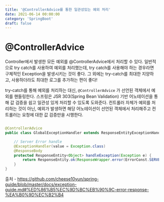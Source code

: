 ```yaml
---
title: '@ControllerAdvice를 통한 일관성있는 예외 처리'
date: 2021-06-14 00:00:00
category: 'SpringBoot'
draft: false
---  
```


# @ControllerAdvice

Controller에서 발생한 모든 예외를 @ControllerAdvice에서 처리할 수 있다. 일반적으로 try catch를 사용하여 예외를 처리했는데, try catch를 사용해야 하는 경우라면 구체적인 Exception을 발생시키는 것이 좋다. 그 외에는 try-catch를 최대한 지양하고, 사용하더라도 최대한 로그를 추가하는 편이 좋다!

try-catch를 통해 예외를 처리하는 대신, `@ControllerAdvice` 가 선언된 객체에서 예외를 핸들링한다. 스프링은 JSR 303(Spring Bean Validation) 기반 어노테이션을 통해 값 검증을 쉽고 일관성 있게 처리할 수 있도록 도와준다. 컨트롤러 자체가 예외를 처리하는 것이 아닌, 예외가 발생하면 해당 어노테이션이 선언된 객체에서 처리해주고 컨트롤러는 요청에 대한 값 검증만을 시행한다. 

``` java

@ControllerAdvice
public class GlobalExceptionHandler extends ResponseEntityExceptionHandler {

    // Server Error handle
    @ExceptionHandler(value = Exception.class)
    @ResponseBody
    protected ResponseEntity<Object> handleException(Exception e) {
        return ResponseEntity.ok(ResponseWrapper.error(ErrorConst.SERVER_ERROR));
    }
}

```

출처 - https://github.com/cheese10yun/spring-guide/blob/master/docs/exception-guide.md#%ED%86%B5%EC%9D%BC%EB%90%9C-error-response-%EA%B0%9D%EC%B2%B4